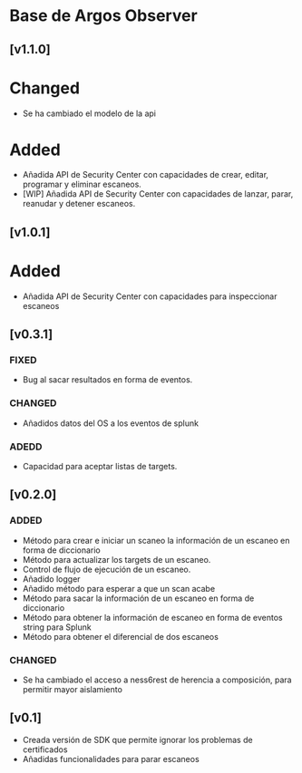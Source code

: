 # Base de Argos Observer
## [v1.1.0]
# Changed
- Se ha cambiado el modelo de la api

# Added
- Añadida API de Security Center con capacidades de crear, editar, programar y eliminar escaneos.
- [WIP] Añadida API de Security Center con capacidades de lanzar, parar, reanudar y detener escaneos.


## [v1.0.1]
# Added
- Añadida API de Security Center con capacidades para inspeccionar escaneos

## [v0.3.1]
### FIXED
- Bug al sacar resultados en forma de eventos.

### CHANGED
- Añadidos datos del OS a los eventos de splunk

### ADEDD
- Capacidad para aceptar listas de targets.


## [v0.2.0]
### ADDED
- Método para crear e iniciar un scaneo la información de un escaneo en forma de diccionario
- Método para actualizar los targets de un escaneo.
- Control de flujo de ejecución de un escaneo.
- Añadido logger
- Añadido método para esperar a que un scan acabe
- Método para sacar la información de un escaneo en forma de diccionario
- Método para obtener la información de escaneo en forma de eventos string para Splunk
- Método para obtener el diferencial de dos escaneos

### CHANGED
- Se ha cambiado el acceso a ness6rest de herencia a composición, para permitir mayor aislamiento

## [v0.1]
- Creada versión de SDK que permite ignorar los problemas de certificados
- Añadidas funcionalidades para parar escaneos